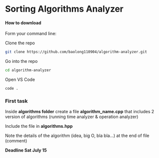 # Sorting Algorithms Analyzer

#### How to download
Form your command line:

Clone the repo
```sh
git clone https://github.com/baolong110904/algorithm-analyzer.git
```
Go into the repo
```sh
cd algorithm-analyzer
```
Open VS Code
```sh
code .
```
### First task
Inside **algorithms folder** create a file **algorithm_name.cpp**  that includes 2 version of algorithms (running time analyzer & operation analyzer)

Include the file in **algorithms.hpp**

Note the details of the algorithm (idea, big O, bla bla...) at the end of file (comment)

**Deadline Sat July 15**
